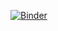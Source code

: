 [![Binder](https://mybinder.org/badge_logo.svg)](https://mybinder.org/v2/gh/arka1985/heat_index/master)
